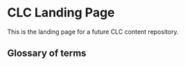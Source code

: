 # CLC Landing Page

This is the landing page for a future CLC content repository.

## Glossary of terms